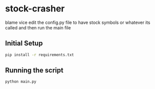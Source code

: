 # stock-crasher
blame vice
edit the config.py file to have stock symbols or whatever its called and then run the main file

## Initial Setup
```bash
pip install -r requirements.txt
```

## Running the script
```bash
python main.py
```
